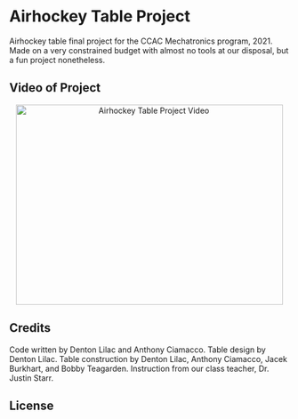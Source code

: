 # Airhockey Table Project
Airhockey table final project for the CCAC Mechatronics program, 2021.
Made on a very constrained budget with almost no tools at our disposal, but a fun project nonetheless.

## Video of Project

<p align=center>
    <a href="https://www.youtube.com/watch?v=kcEoHtPyyK0"><img src="https://img.youtube.com/vi/kcEoHtPyyK0/hqdefault.jpg" alt="Airhockey Table Project Video" style="width:480px;height:360px;"></a>
</p>

## Credits
Code written by Denton Lilac and Anthony Ciamacco.
Table design by Denton Lilac.
Table construction by Denton Lilac, Anthony Ciamacco, Jacek Burkhart, and Bobby Teagarden.
Instruction from our class teacher, Dr. Justin Starr.

## License
<a href="https://choosealicense.com/licenses/gpl-3.0/" alt="GPL v3.0">